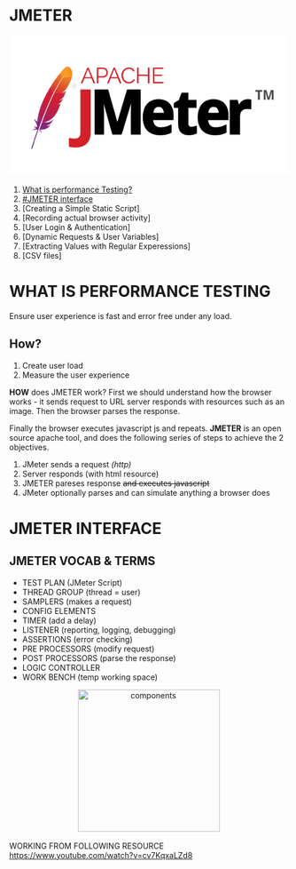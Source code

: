 # JMETER 

![jmeter icon](images/jmeter.jpg) 

1. [What is performance Testing?](#WHAT-IS-PERFORMANCE-TESTING)
2. [#JMETER interface](#JMETER-INTERFACE)
3. [Creating a Simple Static Script]
4. [Recording actual browser activity]
5. [User Login & Authentication]
6. [Dynamic Requests & User Variables] 
7. [Extracting Values with Regular Experessions] 
8. [CSV files] 


# WHAT IS PERFORMANCE TESTING

Ensure user experience is fast and error free under any load.

## How?

1. Create user load 
2. Measure the user experience 

**HOW** does JMETER work? First we should understand how the browser works - it sends request to URL server responds with resources such as an image. Then the browser parses the response.  

Finally the browser executes javascript js and repeats. **JMETER** is an open source apache tool, and does the following series of steps to achieve the 2 objectives. 

1. JMeter sends a request *(http)*
2. Server responds (with html resource)
3. JMETER pareses response  ~~and executes javascript~~
4. JMeter optionally parses and can simulate anything a browser does 

# JMETER INTERFACE

## JMETER VOCAB & TERMS 

- TEST PLAN (JMeter Script)
- THREAD GROUP (thread = user)
- SAMPLERS (makes a request)
- CONFIG ELEMENTS 
- TIMER (add a delay)
- LISTENER (reporting, logging, debugging)
- ASSERTIONS (error checking)
- PRE PROCESSORS (modify request)
- POST PROCESSORS (parse the response)
- LOGIC CONTROLLER 
- WORK BENCH (temp working space)






<p align="center">
<img src="comps.jpg" title="components" width="256" height="256">
</p>



WORKING FROM FOLLOWING RESOURCE 
https://www.youtube.com/watch?v=cv7KqxaLZd8